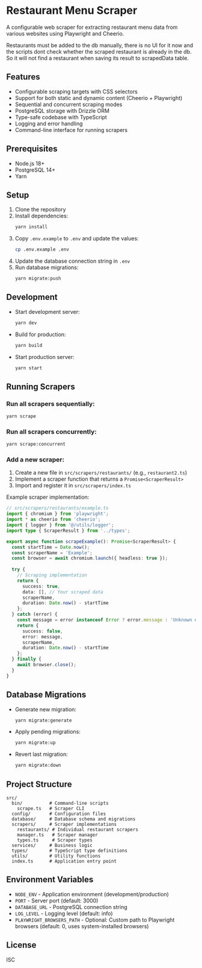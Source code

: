 # Restaurant Menu Scraper

A configurable web scraper for extracting restaurant menu data from various websites using Playwright and Cheerio.

<!-- TODO -->
Restaurants must be added to the db manually, there is no UI for it now and the scripts dont check whether the scraped restaurant is already in the db. So it will not find a restaurant when saving its result to scrapedData table.
<!-- TODO -->

## Features

- Configurable scraping targets with CSS selectors
- Support for both static and dynamic content (Cheerio + Playwright)
- Sequential and concurrent scraping modes
- PostgreSQL storage with Drizzle ORM
- Type-safe codebase with TypeScript
- Logging and error handling
- Command-line interface for running scrapers

## Prerequisites

- Node.js 18+
- PostgreSQL 14+
- Yarn

## Setup

1. Clone the repository
2. Install dependencies:
   ```bash
   yarn install
   ```
3. Copy `.env.example` to `.env` and update the values:
   ```bash
   cp .env.example .env
   ```
4. Update the database connection string in `.env`
5. Run database migrations:
   ```bash
   yarn migrate:push
   ```

## Development

- Start development server:
  ```bash
  yarn dev
  ```
- Build for production:
  ```bash
  yarn build
  ```
- Start production server:
  ```bash
  yarn start
  ```

## Running Scrapers

### Run all scrapers sequentially:
```bash
yarn scrape
```

### Run all scrapers concurrently:
```bash
yarn scrape:concurrent
```

### Add a new scraper:
1. Create a new file in `src/scrapers/restaurants/` (e.g., `restaurant2.ts`)
2. Implement a scraper function that returns a `Promise<ScraperResult>`
3. Import and register it in `src/scrapers/index.ts`

Example scraper implementation:

```typescript
// src/scrapers/restaurants/example.ts
import { chromium } from 'playwright';
import * as cheerio from 'cheerio';
import { logger } from '@/utils/logger';
import type { ScraperResult } from '../types';

export async function scrapeExample(): Promise<ScraperResult> {
  const startTime = Date.now();
  const scraperName = 'Example';
  const browser = await chromium.launch({ headless: true });
  
  try {
    // Scraping implementation
    return {
      success: true,
      data: [], // Your scraped data
      scraperName,
      duration: Date.now() - startTime
    };
  } catch (error) {
    const message = error instanceof Error ? error.message : 'Unknown error';
    return {
      success: false,
      error: message,
      scraperName,
      duration: Date.now() - startTime
    };
  } finally {
    await browser.close();
  }
}
```

## Database Migrations

- Generate new migration:
  ```bash
  yarn migrate:generate
  ```
- Apply pending migrations:
  ```bash
  yarn migrate:up
  ```
- Revert last migration:
  ```bash
  yarn migrate:down
  ```

## Project Structure

```
src/
  bin/          # Command-line scripts
    scrape.ts   # Scraper CLI
  config/       # Configuration files
  database/     # Database schema and migrations
  scrapers/     # Scraper implementations
    restaurants/ # Individual restaurant scrapers
    manager.ts   # Scraper manager
    types.ts     # Scraper types
  services/     # Business logic
  types/        # TypeScript type definitions
  utils/        # Utility functions
  index.ts      # Application entry point
```

## Environment Variables

- `NODE_ENV` - Application environment (development/production)
- `PORT` - Server port (default: 3000)
- `DATABASE_URL` - PostgreSQL connection string
- `LOG_LEVEL` - Logging level (default: info)
- `PLAYWRIGHT_BROWSERS_PATH` - Optional: Custom path to Playwright browsers (default: 0, uses system-installed browsers)

## License

ISC
